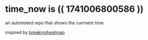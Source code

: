 # time_now is (( 1741006800586 ))

an automated repo that shows the currnent time

inspired by [breakingheatmap](https://github.com/breakingheatmap/breakingheatmap)
